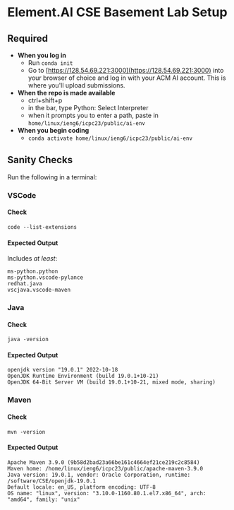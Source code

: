 # Element.AI CSE Basement Lab Setup

## Required

- **When you log in**
  - Run `conda init`
  - Go to [https://128.54.69.221:3000](https://128.54.69.221:3000) into your browser of choice and log in with your ACM AI account. This is where you'll upload submissions.
- **When the repo is made available**
  - ctrl+shift+p
  - in the bar, type Python: Select Interpreter
  - when it prompts you to enter a path, paste in `home/linux/ieng6/icpc23/public/ai-env`
- **When you begin coding**
  - `conda activate home/linux/ieng6/icpc23/public/ai-env`


## Sanity Checks

Run the following in a terminal:

### VSCode
#### Check
```
code --list-extensions
```
#### Expected Output
Includes *at least*:
```
ms-python.python
ms-python.vscode-pylance
redhat.java
vscjava.vscode-maven
```

### Java
#### Check
```
java -version
```
#### Expected Output
```
openjdk version "19.0.1" 2022-10-18
OpenJDK Runtime Environment (build 19.0.1+10-21)
OpenJDK 64-Bit Server VM (build 19.0.1+10-21, mixed mode, sharing)
```

### Maven
#### Check
```
mvn -version
```
#### Expected Output
```
Apache Maven 3.9.0 (9b58d2bad23a66be161c4664ef21ce219c2c8584)
Maven home: /home/linux/ieng6/icpc23/public/apache-maven-3.9.0
Java version: 19.0.1, vendor: Oracle Corporation, runtime: /software/CSE/openjdk-19.0.1
Default locale: en_US, platform encoding: UTF-8
OS name: "linux", version: "3.10.0-1160.80.1.el7.x86_64", arch: "amd64", family: "unix"
```